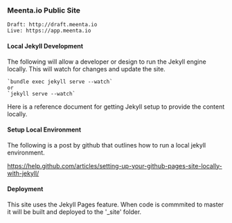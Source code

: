 ### Meenta.io Public Site

	Draft: http://draft.meenta.io
	Live: https://app.meenta.io

#### Local Jekyll Development
The following will allow a developer or design to run the
Jekyll engine locally. This will watch for changes and
update the site.

    `bundle exec jekyll serve --watch`
    or
    `jekyll serve --watch`

Here is a reference document for getting Jekyll setup
to provide the content locally.

#### Setup Local Environment
The following is a post by github that outlines how to
run a local jekyll environment.

https://help.github.com/articles/setting-up-your-github-pages-site-locally-with-jekyll/

#### Deployment
This site uses the Jekyll Pages feature. When code is commmited to
master it will be built and deployed to the '_site' folder.
